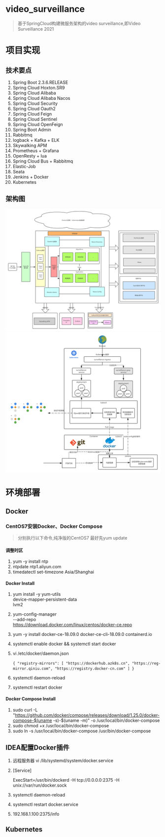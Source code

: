 # video_surveillance
> 基于SpringCloud构建微服务架构的video surveillance,即Video Surveillance 2021

# 项目实现

## 技术要点

1. Spring Boot 2.3.6.RELEASE
2. Spring Cloud Hoxton.SR9
3. Spring Cloud Alibaba
4. Spring Cloud Alibaba Nacos
5. Spring Cloud Security
6. Spring Cloud Oauth2
7. Spring Cloud Feign
8. Spring Cloud Sentinel
9. Spring Cloud OpenFeign
10. Spring Boot Admin
11. Rabbitmq
11. logback + Kafka + ELK
12. Skywalking APM
13. Prometheus + Grafana
14. OpenResty + lua
15. Spring Cloud Bus + Rabbitmq
16. Elastic-Job
17. Seata
18. Jenkins + Docker
19. Kubernetes

## 架构图

<img src="./system.png" >
<img src="./surveillance_cicd.png" >

# 环境部署
## Docker
### CentOS7安装Docker、Docker Compose
> 分别执行以下命令,纯净版的CentOS7 最好先yum update

#### 调整时区
1. yum -y install ntp
2. ntpdate ntp1.aliyun.com
3. timedatectl set-timezone Asia/Shanghai

#### Docker Install
1. yum install -y yum-utils \
     device-mapper-persistent-data \
     lvm2
2. yum-config-manager \
       --add-repo \
       https://download.docker.com/linux/centos/docker-ce.repo
3. yum -y install docker-ce-18.09.0 docker-ce-cli-18.09.0 containerd.io
4. systemctl enable docker && systemctl start docker
5. vi /etc/docker/daemon.json
    
   `{
      "registry-mirrors": [
        "https://dockerhub.azk8s.cn",
        "https://reg-mirror.qiniu.com",
        "https://registry.docker-cn.com"
      ]
    }`
6. systemctl daemon-reload
7. systemctl restart docker

#### Docker Compose Install
1. sudo curl -L "https://github.com/docker/compose/releases/download/1.25.0/docker-compose-$(uname -s)-$(uname -m)" -o /usr/local/bin/docker-compose
2. sudo chmod +x /usr/local/bin/docker-compose
3. sudo ln -s /usr/local/bin/docker-compose /usr/bin/docker-compose

## IDEA配置Docker插件
1. 远程服务器 vi /lib/systemd/system/docker.service
2. [Service] 
   
   ExecStart=/usr/bin/dockerd -H tcp://0.0.0.0:2375 -H unix://var/run/docker.sock
3. systemctl daemon-reload 
4. systemctl restart docker.service
5. 192.168.1.100:2375/info

## Kubernetes
